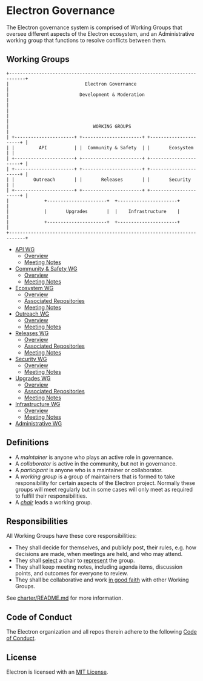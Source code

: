 # Electron Governance

The Electron governance system is comprised of Working Groups that oversee different aspects of the Electron ecosystem, and an Administrative working group that functions to resolve conflicts between them.

## Working Groups

```ascii
+----------------------------------------------------------------------------+
|                            Electron Governance                             |
|                          Development & Moderation                          |
|                                                                            |
|                                                                            |
|                               WORKING GROUPS                               |
| +----------------------+ +----------------------+ +----------------------+ |
| |         API          | |  Community & Safety  | |       Ecosystem      | |
| +----------------------+ +----------------------+ +----------------------+ |
| +----------------------+ +----------------------+ +----------------------+ |
| |       Outreach       | |       Releases       | |       Security       | |
| +----------------------+ +----------------------+ +----------------------+ |
|             +----------------------+  +----------------------+             |
|             |       Upgrades       |  |    Infrastructure    |             |
|             +----------------------+  +----------------------+             |
+----------------------------------------------------------------------------+
```

* [API WG](wg-api)
  * [Overview](wg-api/README.md)
  * [Meeting Notes](wg-api/meeting-notes)
* [Community & Safety WG](wg-community-safety)
  * [Overview](wg-community-safety/README.md)
  * [Meeting Notes](wg-community-safety/meeting-notes)
* [Ecosystem WG](wg-ecosystem)
  * [Overview](wg-ecosystem/README.md)
  * [Associated Repositories](wg-ecosystem/repos.md)
  * [Meeting Notes](wg-ecosystem/meeting-notes)
* [Outreach WG](wg-outreach)
  * [Overview](wg-outreach/README.md)
  * [Meeting Notes](wg-outreach/meeting-notes)
* [Releases WG](wg-releases)
  * [Overview](wg-releases/README.md)
  * [Associated Repositories](wg-releases/repos.md)
  * [Meeting Notes](wg-releases/meeting-notes)
* [Security WG](wg-security)
  * [Overview](wg-security/README.md)
  * [Meeting Notes](wg-security/meeting-notes)
* [Upgrades WG](wg-upgrades)
  * [Overview](wg-upgrades/README.md)
  * [Associated Repositories](wg-upgrades/repos.md)
  * [Meeting Notes](wg-upgrades/meeting-notes)
* [Infrastructure WG](wg-infra)
  * [Overview](wg-infra/README.md)
  * [Meeting Notes](wg-infra/meeting-notes)
* [Administrative WG](wg-administrative)

## Definitions

* A _maintainer_ is anyone who plays an active role in governance.
* A _collaborator_ is active in the community, but not in governance.
* A _participant_ is anyone who is a maintainer or collaborator.
* A _working group_ is a group of maintainers that is formed to take responsibility for certain aspects of the Electron project. Normally these groups will meet regularly but in some cases will only meet as required to fulfill their responsibilities.
* A [_chair_](charter/README.md#Leadership) leads a working group.

## Responsibilities

All Working Groups have these core responsibilities:

* They shall decide for themselves, and publicly post, their rules, e.g. how decisions are made, when meetings are held, and who may attend.
* They shall [select](charter/rotating-chair-model.md#chair-terms-and-selection) a chair to [represent](charter/rotating-chair-model.md#chair-responsibilities) the group.
* They shall keep meeting notes, including agenda items, discussion points, and outcomes for everyone to review.
* They shall be collaborative and work [in good faith](charter/README.md#core-values) with other Working Groups.

See [charter/README.md](./charter/README.md) for more information.

## Code of Conduct

The Electron organization and all repos therein adhere to the following [Code of Conduct](CODE_OF_CONDUCT.md).

## License

Electron is licensed with an [MIT License](https://github.com/electron/electron/blob/main/LICENSE).
